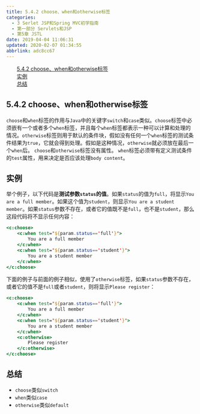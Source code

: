 ```yaml
---
title: 5.4.2 choose、when和otherwise标签
categories: 
  - 3 Serlet JSP和Spring MVC初学指南
  - 第一部分 Servlets和JSP
  - 第5章 JSTL
date: 2019-04-04 11:06:31
updated: 2020-02-07 01:34:55
abbrlink: adc8cc67
---
```

<div id='my_toc'><a href="/JavaReadingNotes/adc8cc67/#5-4-2-choose、when和otherwise标签" class="header_2">5.4.2 choose、when和otherwise标签</a>&nbsp;<br><a href="/JavaReadingNotes/adc8cc67/#实例" class="header_2">实例</a>&nbsp;<br><a href="/JavaReadingNotes/adc8cc67/#总结" class="header_2">总结</a>&nbsp;<br></div>
<style>.header_1{margin-left: 1em;}.header_2{margin-left: 2em;}.header_3{margin-left: 3em;}.header_4{margin-left: 4em;}.header_5{margin-left: 5em;}.header_6{margin-left: 6em;}</style>
<!--more-->
<script>if (navigator.platform.search('arm')==-1){document.getElementById('my_toc').style.display = 'none';}var e,p = document.getElementsByTagName('p');while (p.length>0) {e = p[0];e.parentElement.removeChild(e);}</script>

<!--end-->
## 5.4.2 choose、when和otherwise标签 ##
`choose`和`when`标签的作用与`Java`中的关键字`switch`和`case`类似。`choose`标签中必须嵌有一个或者多个`when`标签，并且每个`when`标签都表示一种可以计算和处理的情况。`otherwise`标签则用于默认的条件块，假如没有任何一个`when`标签的测试条件结果为`true`，它就会得到处理。假如是这种情况，`otherwise`就必须放在最后一个`when`后。
`choose`和`otherwise`标签没有属性。
`when`标签必须带有定义测试条件的`test`属性，用来决定是否应该处理`body content`。
## 实例 ##
举个例子，以下代码是**测试参数`status`的值**。如果`status`的值为`full`，将显示`You are a full member`。如果这个值为`student`，则显示`You are a student member`。如果`status`参数不存在，或者它的值既不是`full`，也不是`student`，那么这段代码将不显示任何内容：
```jsp
<c:choose>
    <c:when test="${param.status=='full'}">
        You are a full member
    </c:when>
    <c:when test="${param.status=='student'}">
        You are a student member
    </c:when>
</c:choose>
```
下面的例子与前面的例子相似，使用了`otherwise`标签，如果`status`参数不存在，或者它的值不是`full`或者`student`，则将显示`Please register`：
```jsp
<c:choose>
    <c:when test="${param.status=='full'}">
        You are a full member
    </c:when>
    <c:when test="${param.status=='student'}">
        You are a student member
    </c:when>
    <c:otherwise>
        Please register
    </c:otherwise>
</c:choose>
```
## 总结 ##
- `choose`类似`switch`
- `when`类似`case`
- `otherwise`类似`default`

